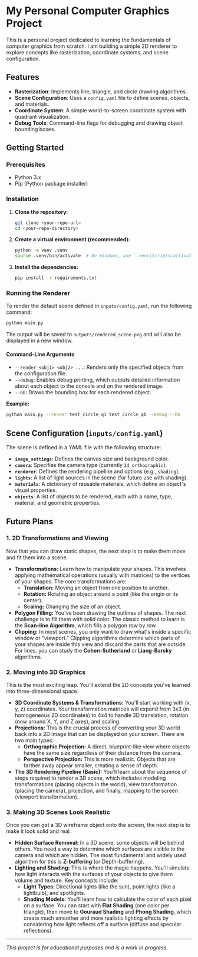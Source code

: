 # My Personal Computer Graphics Project

This is a personal project dedicated to learning the fundamentals of computer graphics from scratch. I am building a simple 2D renderer to explore concepts like rasterization, coordinate systems, and scene configuration.

## Features

- **Rasterization**: Implements line, triangle, and circle drawing algorithms.
- **Scene Configuration**: Uses a `config.yaml` file to define scenes, objects, and materials.
- **Coordinate System**: A simple world-to-screen coordinate system with quadrant visualization.
- **Debug Tools**: Command-line flags for debugging and drawing object bounding boxes.

## Getting Started

### Prerequisites

- Python 3.x
- Pip (Python package installer)

### Installation

1.  **Clone the repository:**
    ```bash
    git clone <your-repo-url>
    cd <your-repo-directory>
    ```

2.  **Create a virtual environment (recommended):**
    ```bash
    python -m venv .venv
    source .venv/bin/activate  # On Windows, use `.venv\Scripts\activate`
    ```

3.  **Install the dependencies:**
    ```bash
    pip install -r requirements.txt
    ```

### Running the Renderer

To render the default scene defined in `inputs/config.yaml`, run the following command:

```bash
python main.py
```

The output will be saved to `outputs/rendered_scene.png` and will also be displayed in a new window.

#### Command-Line Arguments

- `--render <obj1> <obj2> ...`: Renders only the specified objects from the configuration file.
- `--debug`: Enables debug printing, which outputs detailed information about each object to the console and on the rendered image.
- `--bb`: Draws the bounding box for each rendered object.

**Example:**

```bash
python main.py --render test_circle_q1 test_circle_q4 --debug --bb
```

## Scene Configuration (`inputs/config.yaml`)

The scene is defined in a YAML file with the following structure:

- **`image_settings`**: Defines the canvas size and background color.
- **`camera`**: Specifies the camera type (currently `2d_orthographic`).
- **`renderer`**: Defines the rendering pipeline and options (e.g., `shading`).
- **`lights`**: A list of light sources in the scene (for future use with shading).
- **`materials`**: A dictionary of reusable materials, which define an object's visual properties.
- **`objects`**: A list of objects to be rendered, each with a name, type, material, and geometric properties.
    
## Future Plans

### 1. 2D Transformations and Viewing

Now that you can draw static shapes, the next step is to make them move and fit them into a scene.

*   **Transformations:** Learn how to manipulate your shapes. This involves applying mathematical operations (usually with matrices) to the vertices of your shapes. The core transformations are:
    *   **Translation:** Moving an object from one position to another.
    *   **Rotation:** Rotating an object around a point (like the origin or its center).
    *   **Scaling:** Changing the size of an object.
*   **Polygon Filling:** You've been drawing the outlines of shapes. The next challenge is to fill them with solid color. The classic method to learn is the **Scan-line Algorithm**, which fills a polygon row by row.
*   **Clipping:** In most scenes, you only want to draw what's inside a specific window or "viewport." Clipping algorithms determine which parts of your shapes are inside this view and discard the parts that are outside. For lines, you can study the **Cohen-Sutherland** or **Liang-Barsky** algorithms.

### 2. Moving into 3D Graphics

This is the most exciting leap. You'll extend the 2D concepts you've learned into three-dimensional space.

*   **3D Coordinate Systems & Transformations:** You'll start working with (x, y, z) coordinates. Your transformation matrices will expand from 3x3 (in homogeneous 2D coordinates) to 4x4 to handle 3D translation, rotation (now around X, Y, and Z axes), and scaling.
*   **Projections:** This is the crucial process of converting your 3D world back into a 2D image that can be displayed on your screen. There are two main types:
    *   **Orthographic Projection:** A direct, blueprint-like view where objects have the same size regardless of their distance from the camera.
    *   **Perspective Projection:** This is more realistic. Objects that are farther away appear smaller, creating a sense of depth.
*   **The 3D Rendering Pipeline (Basic):** You'll learn about the sequence of steps required to render a 3D scene, which includes modeling transformations (placing objects in the world), view transformation (placing the camera), projection, and finally, mapping to the screen (viewport transformation).

### 3. Making 3D Scenes Look Realistic

Once you can get a 3D wireframe object onto the screen, the next step is to make it look solid and real.

*   **Hidden Surface Removal:** In a 3D scene, some objects will be behind others. You need a way to determine which surfaces are visible to the camera and which are hidden. The most fundamental and widely used algorithm for this is **Z-buffering** (or Depth-buffering).
*   **Lighting and Shading:** This is where the magic happens. You'll simulate how light interacts with the surfaces of your objects to give them volume and texture. Key concepts include:
    *   **Light Types:** Directional lights (like the sun), point lights (like a lightbulb), and spotlights.
    *   **Shading Models:** You'll learn how to calculate the color of each pixel on a surface. You can start with **Flat Shading** (one color per triangle), then move to **Gouraud Shading** and **Phong Shading**, which create much smoother and more realistic lighting effects by considering how light reflects off a surface (diffuse and specular reflections).

---
*This project is for educational purposes and is a work in progress.*
